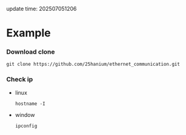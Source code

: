 update time: 202507051206
# Example
### Download clone
    git clone https://github.com/25hanium/ethernet_communication.git
    
### Check ip
- linux
  
      hostname -I
  
- window
  
      ipconfig
